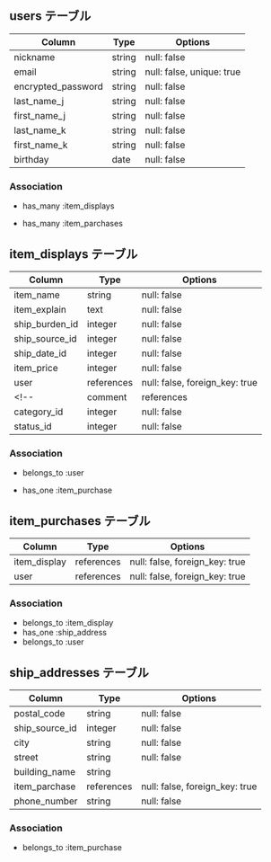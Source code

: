 ## users テーブル

| Column             | Type    | Options                   |
| ------------------ | ------- | ------------------------- |
| nickname           | string  | null: false               |
| email              | string  | null: false, unique: true |
| encrypted_password | string  | null: false               |
| last_name_j        | string  | null: false               |
| first_name_j       | string  | null: false               |
| last_name_k        | string  | null: false               |
| first_name_k       | string  | null: false               |
| birthday           | date    | null: false               |
<!-- _jは漢字、_kはカタカナを意味する -->

### Association

- has_many  :item_displays
<!-- - has_many  :comments -->
- has_many  :item_parchases



<!-- ## comments テーブル

| Column          | Type       | Options                        |
| --------------- | ---------- | ------------------------------ |
| text            | text       | null: false                    |
| user            | references | null: false, foreign_key: true |
| item_display    | references | null: false, foreign_key: true |

### Association

- belongs_to :user
- belongs_to :item_display  -->



## item_displays テーブル

| Column         | Type       | Options                        |
| -------------- | ---------- | ------------------------------ |
| item_name      | string     | null: false                    |
| item_explain   | text       | null: false                    |
| ship_burden_id | integer    | null: false                    |
| ship_source_id | integer    | null: false                    |
| ship_date_id   | integer    | null: false                    |
| item_price     | integer    | null: false                    |
| user           | references | null: false, foreign_key: true |
<!-- | comment        | references | null: false, foreign_key: true | -->
| category_id    | integer    | null: false                    |
| status_id      | integer    | null: false                    |

### Association

- belongs_to :user
<!-- - has_many   :comments -->
- has_one    :item_purchase



## item_purchases テーブル

| Column           | Type       | Options                        |
| ---------------- | ---------- | ------------------------------ |
| item_display     | references | null: false, foreign_key: true |
| user             | references | null: false, foreign_key: true |

### Association

- belongs_to :item_display
- has_one    :ship_address
- belongs_to :user




## ship_addresses テーブル

| Column           | Type       | Options                        |
| ---------------- | ---------- | ------------------------------ |
| postal_code      | string     | null: false                    |
| ship_source_id   | integer    | null: false                    |
| city             | string     | null: false                    |
| street           | string     | null: false                    |
| building_name    | string     |                                |
| item_parchase    | references | null: false, foreign_key: true |
| phone_number     | string     | null: false                    |

### Association

- belongs_to :item_purchase



